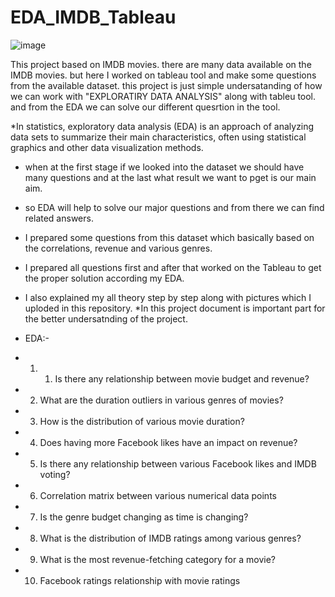 # EDA_IMDB_Tableau

![image](https://github.com/AmiTamakuwala/EDA_IMDB_Tableau/assets/92789707/fdb504c7-0ff7-450c-aebf-20295db30833)

This project based on IMDB movies. 
there are many data available on the IMDB movies. but here I worked on tableau tool and make some questions from the available dataset. 
this project is just simple undersatanding of how we can work with "EXPLORATIRY DATA ANALYSIS" along with tableu tool.
and from the EDA we can solve our different quesrtion in the tool.

*In statistics, exploratory data analysis (EDA) is an approach of analyzing data sets to summarize their main characteristics, often using statistical graphics and other data visualization methods.

* when at the first stage if we looked into the dataset we should have many questions and at the last what result we want to pget is our main aim. 
* so EDA will help to solve our major questions and from there we can find related answers. 

* I prepared some questions from this dataset which basically based on the correlations, revenue and various genres. 
* I prepared all questions first and after that worked on the Tableau to get the proper solution according my EDA.
* I also explained my all theory step by step along with pictures which I uploded in this repository. 
*In this project document is important part for the better undersatnding of the project. 

* EDA:-
* 1. 1.	Is there any relationship between movie budget and revenue?
* 2.	What are the duration outliers in various genres of movies?
* 3.	How is the distribution of various movie duration?
* 4.	Does having more Facebook likes have an impact on revenue?
* 5.	Is there any relationship between various Facebook likes and IMDB voting?
* 6.	Correlation matrix between various numerical data points
* 7.	Is the genre budget changing as time is changing?
* 8.	What is the distribution of IMDB ratings among various genres?
* 9.	What is the most revenue-fetching category for a movie?
* 10.	 Facebook ratings relationship with movie ratings
